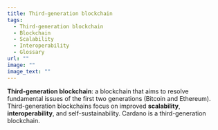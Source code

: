 ```yaml
---
title: Third-generation blockchain
tags:
  - Third-generation blockchain
  - Blockchain
  - Scalability
  - Interoperability
  - Glossary
url: ""
image: ""
image_text: ""
---
```


**Third-generation blockchain**: a blockchain that aims to resolve fundamental issues of the first two generations (Bitcoin and Ethereum). Third-generation blockchains focus on improved **scalability**, **interoperability**, and self-sustainability. Cardano is a third-generation blockchain.
